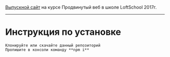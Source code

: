 [Выпускной сайт](https://maksimorekhov.github.io/portfolio/build/) на курсе Продвинутый веб в школе LoftSchool 2017г.

***

Инструкция по установке
=====================

    Клонируйте или скачайте данный репозиторий
    Пропишите в консоли команду **npm i**